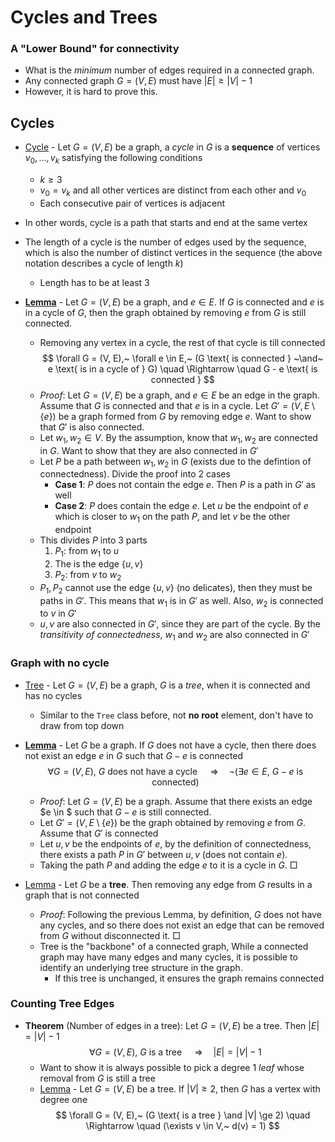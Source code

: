# Cycles and Trees

### A "Lower Bound" for connectivity

- What is the *minimum* number of edges required in a connected graph.
- Any connected graph $G = (V, E)$ must have $|E| \ge |V| - 1$
- However, it is hard to prove this.


## Cycles

- <u>Cycle</u> - Let $G = (V, E)$ be a graph, a *cycle* in $G$ is a **sequence** of vertices $v_0, \dots, v_k$ satisfying the following conditions
    - $k \ge 3$
    - $v_0 = v_k$ and all other vertices are distinct from each other and $v_0$
    - Each consecutive pair of vertices is adjacent
- In other words, cycle is a path that starts and end at the same vertex
- The length of a cycle is the number of edges used by the sequence, which is also the number of distinct vertices in the sequence (the above notation describes a cycle of length $k$)
    
    - Length has to be at least 3
- <u>**Lemma**</u> - Let $G = (V, E)$ be a graph, and $e \in E$. If $G$ is connected and $e$ is in a cycle of $G$, then the graph obtained by removing $e$ from $G$ is still connected. 
    - Removing any vertex in a cycle, the rest of that cycle is till connected
    $$
    \forall G = (V, E),~ \forall e \in E,~ (G \text{ is connected } ~\and~ e \text{ is in a cycle of } G)
    \quad \Rightarrow \quad G - e \text{ is connected }
    $$
    - *Proof*: Let $G = (V, E)$ be a graph, and $e \in E$ be an edge in the graph. Assume that $G$ is connected and that $e$ is in a cycle. Let $G' = (V, E \setminus \{e\})$ be a graph formed from $G$ by removing edge $e$. Want to show that $G'$ is also connected.
    - Let $w_1, w_2 \in V$. By the assumption, know that $w_1, w_2$ are connected in $G$. Want to show that they are also connected in $G'$
    - Let $P$ be a path between $w_1, w_2$ in $G$ (exists due to the defintion of connectedness). Divide the proof into 2 cases
        - **Case 1**: $P$ does not contain the edge $e$. Then $P$ is a path in $G'$ as well 
        - **Case 2**: $P$ does contain the edge $e$. Let $u$ be the endpoint of $e$ which is closer to $w_1$ on the path $P$, and let $v$ be the other endpoint
    - This divides $P$ into 3 parts
        1. $P_1$: from $w_1$ to $u$
        2. The is the edge $\left\{ u, v \right\}$
        3. $P_2$: from $v$ to $w_2$
    - $P_1, P_2$ cannot use the edge $\left\{ u, v \right\}$ (no delicates), then they must be paths in $G'$. This means that $w_1$ is in $G'$ as well. Also, $w_2$ is connected to $v$ in $G'$
    - $u, v$ are also connected in $G'$, since they are part of the cycle. By the *transitivity of connectedness*, $w_1$ and $w_2$ are also connected in $G'$


### Graph with no cycle

- <u>Tree</u> -  Let $G = (V, E)$ be a graph, $G$ is a *tree*, when it is connected and has no cycles
    - Similar to the `Tree` class before, not **no root** element, don't have to draw from top down


- **<u>Lemma</u>** - Let $G$ be a graph. If $G$ does not have a cycle, then there does not exist an edge $e$ in $G$ such that $G-e$ is connected
    $$
    \forall G = (V, E),~ G \text{ does not have a cycle } \quad \Rightarrow \quad \neg (\exists e \in E,~ G - e \text{ is connected})
    $$
    - *Proof*: Let $G = (V, E)$ be a graph. Assume that there exists an edge $e \in $ such that $G - e$ is still connected.
    - Let $G' = (V, E \setminus \{e\})$ be the graph obtained by removing $e$ from $G$. Assume that $G'$ is connected
    - Let $u, v$ be the endpoints of $e$, by the definition of connectedness, there exists a path $P$ in $G'$ between $u, v$ (does not contain $e$). 
    - Taking the path $P$ and adding the edge $e$ to it is a cycle in $G$. $\Box$
- <u>Lemma</u> - Let $G$ be a **tree**. Then removing any edge from $G$ results in a graph that is not connected
    - *Proof*: Following the previous Lemma, by definition, $G$ does not have any cycles, and so there does not exist an edge that can be removed from $G$ without disconnected it. $\Box$
    - Tree is the "backbone" of a connected graph, While a connected graph may have many edges and many cycles, it is possible to identify an underlying tree structure in the graph. 
        - If this tree is unchanged, it ensures the graph remains connected


### Counting Tree Edges

- **Theorem** (Number of edges in a tree): Let $G = (V, E)$ be a tree. Then $|E| = |V| - 1$
    $$
    \forall G = (V, E),~ G \text{ is a tree } \quad \Rightarrow \quad |E| = |V| - 1
    $$
    - Want to show it is always possible to pick a degree 1 *leaf* whose removal from $G$ is still a tree
    - <u>Lemma</u> - Let $G = (V, E)$ be a tree. If $|V| \ge 2$, then $G$ has a vertex with degree one
        $$
        \forall G = (V, E),~ (G \text{ is a tree } \and |V| \ge 2) \quad \Rightarrow \quad (\exists v \in V,~ d(v) = 1)
        $$

